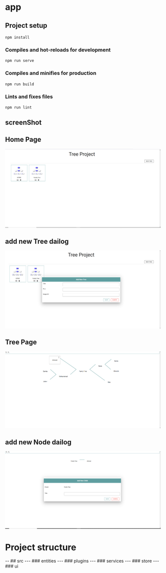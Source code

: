 # app

## Project setup
```
npm install
```

### Compiles and hot-reloads for development
```
npm run serve
```

### Compiles and minifies for production
```
npm run build
```

### Lints and fixes files
```
npm run lint
```
## screenShot 
## Home Page

![alt text](https://raw.githubusercontent.com/mohammed-elhabib/app-tree/main/screenshot/Home.PNG?token=ALM4XNOSLVDT6DTRV27UGNDAYOPDK)

## add new Tree dailog

![alt text](https://raw.githubusercontent.com/mohammed-elhabib/app-tree/main/screenshot/add-new-tree.PNG?token=ALM4XNPDGE3GHF7SK6PIA4TAYOPLS)

## Tree Page

![alt text](https://raw.githubusercontent.com/mohammed-elhabib/app-tree/main/screenshot/tree.PNG?token=ALM4XNNAP4GDP4I2EG6NEJTAYOPN2)

## add new Node dailog

![alt text](https://raw.githubusercontent.com/mohammed-elhabib/app-tree/main/screenshot/add-new%20child.PNG?token=ALM4XNJB6CUXJIQ4TG4A7Z3AYOPQM)

# Project structure
 -- ## src
 ---  ### entities
 ---  ### plugins
 ---  ### services 
 ---  ### store
 ---  ### ui
